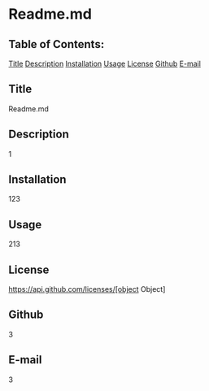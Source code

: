 # Readme.md

  ## Table of Contents:
  [Title](#Title)
  [Description](#Description)
  [Installation](#Installation)
  [Usage](#Usage)
  [License](#License)
  [Github](#Github)
  [E-mail](#E-mail)

  ## Title
  Readme.md

  ## Description
  1

  ## Installation
  123

  ## Usage
  213

  ## License
  https://api.github.com/licenses/[object Object]

  ## Github
  3

  ## E-mail
  3